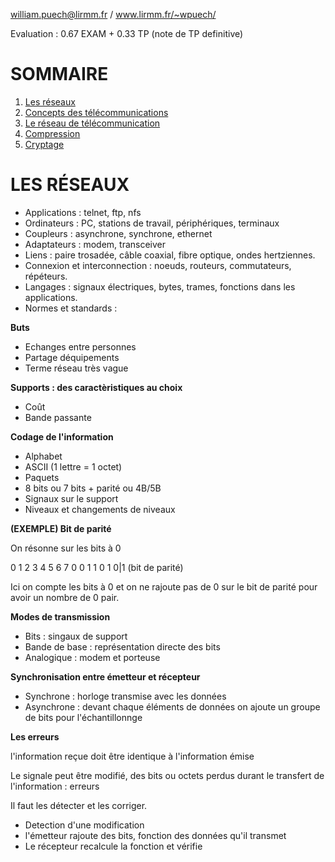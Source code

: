 william.puech@lirmm.fr / www.lirmm.fr/~wpuech/

Evaluation : 0.67 EXAM + 0.33 TP (note de TP definitive)

# SOMMAIRE

1. [Les réseaux](liens)
2. [Concepts des télécommunications](liens)
3. [Le réseau de télécommunication](liens)
4. [Compression](liens)
5. [Cryptage](liens)

# LES RÉSEAUX

- Applications : telnet, ftp, nfs
- Ordinateurs  : PC, stations de travail, périphériques, terminaux
- Coupleurs    : asynchrone, synchrone, ethernet
- Adaptateurs  : modem, transceiver
- Liens        : paire trosadée, câble coaxial, fibre optique, ondes hertziennes.
- Connexion et interconnection : noeuds, routeurs, commutateurs, répéteurs.
- Langages : signaux électriques, bytes, trames, fonctions dans les applications.
- Normes et standards : 

**Buts**

- Echanges entre personnes
- Partage déquipements
- Terme réseau très vague

**Supports : des caractèristiques au choix**

- Coût
- Bande passante

**Codage de l'information**

- Alphabet
- ASCII (1 lettre = 1 octet)
- Paquets
- 8 bits ou 7 bits + parité ou 4B/5B 
- Signaux sur le support
- Niveaux et changements de niveaux

**(EXEMPLE) Bit de parité**

On résonne sur les bits à 0

0 1 2 3 4 5 6 7
0 0 1 1 0 1 0|1 (bit de parité)

Ici on compte les bits à 0 et on ne rajoute pas de 0 sur le bit de parité pour avoir un nombre de 0 pair.

**Modes de transmission**

- Bits : singaux de support
- Bande de base : représentation directe des bits
- Analogique : modem et porteuse

**Synchronisation entre émetteur et récepteur**

- Synchrone : horloge transmise avec les données
- Asynchrone : devant chaque éléments de données on ajoute un groupe de bits pour l'échantillonnge

**Les erreurs**

l'information reçue doit être identique à l'information émise

Le signale peut être modifié, des bits ou octets perdus durant le transfert de l'information : erreurs

Il faut les détecter et les corriger.

- Detection d'une modification
- l'émetteur rajoute des bits, fonction des données qu'il transmet
- Le récepteur recalcule la fonction et vérifie
